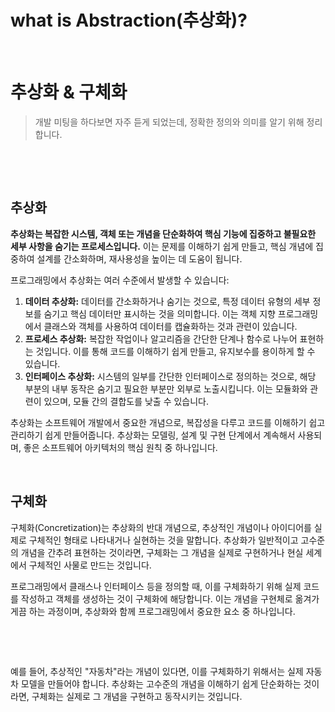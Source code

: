 # what is Abstraction(추상화)?


​	

# 추상화 & 구체화

> 개발 미팅을 하다보면 자주 듣게 되었는데, 정확한 정의와 의미를 알기 위해 정리합니다.

​	

​	

## 추상화

**추상화는 복잡한 시스템, 객체 또는 개념을 단순화하여 핵심 기능에 집중하고 불필요한 세부 사항을 숨기는 프로세스입니다.** 이는 문제를 이해하기 쉽게 만들고, 핵심 개념에 집중하여 설계를 간소화하며, 재사용성을 높이는 데 도움이 됩니다.

프로그래밍에서 추상화는 여러 수준에서 발생할 수 있습니다:

1. **데이터 추상화:** 데이터를 간소화하거나 숨기는 것으로, 특정 데이터 유형의 세부 정보를 숨기고 핵심 데이터만 표시하는 것을 의미합니다. 이는 객체 지향 프로그래밍에서 클래스와 객체를 사용하여 데이터를 캡슐화하는 것과 관련이 있습니다.
2. **프로세스 추상화:** 복잡한 작업이나 알고리즘을 간단한 단계나 함수로 나누어 표현하는 것입니다. 이를 통해 코드를 이해하기 쉽게 만들고, 유지보수를 용이하게 할 수 있습니다.
3. **인터페이스 추상화:** 시스템의 일부를 간단한 인터페이스로 정의하는 것으로, 해당 부분의 내부 동작은 숨기고 필요한 부분만 외부로 노출시킵니다. 이는 모듈화와 관련이 있으며, 모듈 간의 결합도를 낮출 수 있습니다.

추상화는 소프트웨어 개발에서 중요한 개념으로, 복잡성을 다루고 코드를 이해하기 쉽고 관리하기 쉽게 만들어줍니다. 추상화는 모델링, 설계 및 구현 단계에서 계속해서 사용되며, 좋은 소프트웨어 아키텍처의 핵심 원칙 중 하나입니다.

​	

## 구체화

구체화(Concretization)는 추상화의 반대 개념으로, 추상적인 개념이나 아이디어를 실제로 구체적인 형태로 나타내거나 실현하는 것을 말합니다. 추상화가 일반적이고 고수준의 개념을 간추려 표현하는 것이라면, 구체화는 그 개념을 실제로 구현하거나 현실 세계에서 구체적인 사물로 만드는 것입니다.

프로그래밍에서 클래스나 인터페이스 등을 정의할 때, 이를 구체화하기 위해 실제 코드를 작성하고 객체를 생성하는 것이 구체화에 해당합니다. 이는 개념을 구현체로 옮겨가게끔 하는 과정이며, 추상화와 함께 프로그래밍에서 중요한 요소 중 하나입니다.

​		

​		

예를 들어, 추상적인 "자동차"라는 개념이 있다면, 이를 구체화하기 위해서는 실제 자동차 모델을 만들어야 합니다. 추상화는 고수준의 개념을 이해하기 쉽게 단순화하는 것이라면, 구체화는 실제로 그 개념을 구현하고 동작시키는 것입니다.

​	

​	

​	

​	

​	

